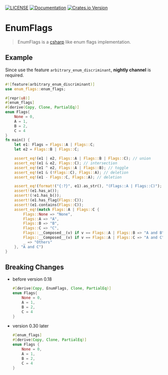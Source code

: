 [![LICENSE](https://img.shields.io/badge/license-MIT-blue.svg)](LICENSE-MIT)
[![Documentation](https://docs.rs/enum-flags/badge.svg)](https://docs.rs/enum-flags)
[![Crates.io Version](https://img.shields.io/crates/v/enum-flags.svg)](https://crates.io/crates/enum-flags)
# EnumFlags

> EnumFlags is a [csharp](https://docs.microsoft.com/en-us/dotnet/api/system.flagsattribute?view=net-5.0) like enum flags implementation.


## Example

Since use the feature `arbitrary_enum_discriminant`, **nightly channel** is required.

```rust
#![feature(arbitrary_enum_discriminant)]
use enum_flags::enum_flags;

#[repr(u8)]
#[enum_flags]
#[derive(Copy, Clone, PartialEq)]
enum Flags{
    None = 0,
    A = 1,
    B = 2,
    C = 4
}
fn main() {
    let e1: Flags = Flags::A | Flags::C;
    let e2 = Flags::B | Flags::C;

    assert_eq!(e1 | e2, Flags::A | Flags::B | Flags::C); // union
    assert_eq!(e1 & e2, Flags::C); // intersection
    assert_eq!(e1 ^ e2, Flags::A | Flags::B); // toggle
    assert_eq!(e1 & (!Flags::C), Flags::A); // deletion
    assert_eq!(e1 - Flags::C, Flags::A); // deletion

    assert_eq!(format!("{:?}", e1).as_str(), "(Flags::A | Flags::C)");
    assert!(e1.has_a());
    assert!(!e1.has_b());
    assert!(e1.has_flag(Flags::C));
    assert!(e1.contains(Flags::C));
    assert_eq!(match Flags::A | Flags::C {
        Flags::None => "None",
        Flags::A => "A",
        Flags::B => "B",
        Flags::C => "C",
        Flags::__Composed__(v) if v == Flags::A | Flags::B => "A and B",
        Flags::__Composed__(v) if v == Flags::A | Flags::C => "A and C",
        _ => "Others"
    }, "A and C")
}
```



## Breaking Changes

- before version 0.18
  ```rust
  #[derive(Copy, EnumFlags, Clone, PartialEq)]
  enum Flags{
      None = 0,
      A = 1,
      B = 2,
      C = 4
  }
  ```
- version 0.30 later
  ```rust
  #[enum_flags] 
  #[derive(Copy, Clone, PartialEq)]
  enum Flags {
      None = 0,
      A = 1,
      B = 2,
      C = 4
  }
  ```